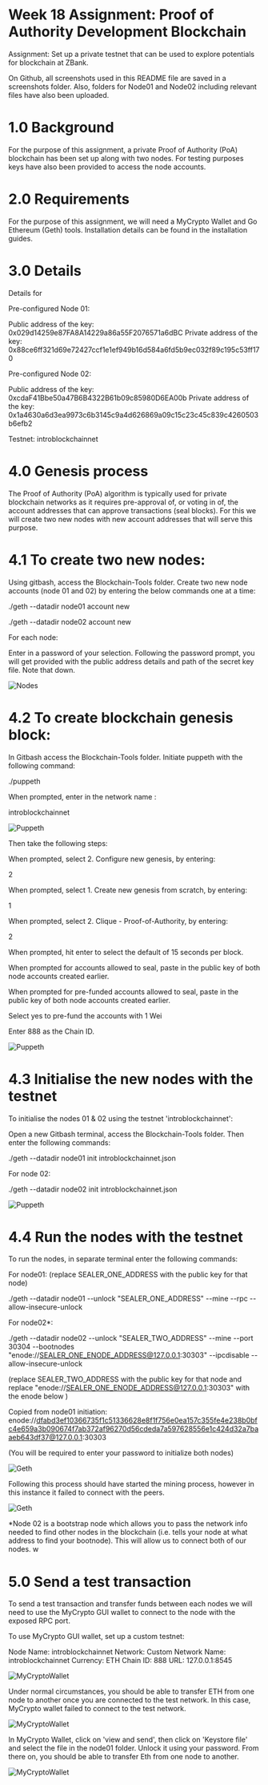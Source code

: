 # Week 18 Assignment: Proof of Authority Development Blockchain

Assignment: Set up a private testnet that can be used to explore potentials for blockchain at ZBank.

On Github, all screenshots used in this README file are saved in a screenshots folder.
Also, folders for Node01 and Node02 including relevant files have also been uploaded.

# 1.0 Background

For the purpose of this assignment, a private Proof of Authority (PoA) blockchain has been set up along with two nodes. For testing purposes keys have also been provided to access the node accounts.

# 2.0 Requirements

For the purpose of this assignment, we will need a MyCrypto Wallet and Go Ethereum (Geth) tools. Installation details can be found in the installation guides.

# 3.0 Details

Details for 

Pre-configured Node 01:

Public address of the key: 0x029d14259e87FA8A14229a86a55F2076571a6dBC
Private address of the key: 0x88ce6ff321d69e72427ccf1e1ef949b16d584a6fd5b9ec032f89c195c53ff170


Pre-configured Node 02:

Public address of the key:  0xcdaF41Bbe50a47B6B4322B61b09c85980D6EA00b
Private address of the key: 0x1a4630a6d3ea9973c6b3145c9a4d626869a09c15c23c45c839c4260503b6efb2

Testnet: introblockchainnet

# 4.0 Genesis process

The Proof of Authority (PoA) algorithm is typically used for private blockchain networks as it requires pre-approval of, or voting
in of, the account addresses that can approve transactions (seal blocks). For this we will create two new nodes with new account addresses that will serve this purpose.

# 4.1 To create two new nodes:

Using gitbash, access the Blockchain-Tools folder. Create two new node accounts (node 01 and 02) by entering the below commands one at a time:

./geth --datadir node01 account new

./geth --datadir node02 account new

For each node:

Enter in a password of your selection. Following the password prompt, you will get provided with the public address details and path of the secret key file. Note that down.

![Nodes](Screenshots/Nodes_initialized.png)

# 4.2 To create blockchain genesis block:

In Gitbash access the Blockchain-Tools folder. Initiate puppeth with the following command:

./puppeth

When prompted, enter in the network name :

introblockchainnet

![Puppeth](Screenshots/puppeth_1.png)

Then take the following steps:

When prompted, select 2. Configure new genesis, by entering:

2

When prompted, select 1. Create new genesis from scratch, by entering:

1

When prompted, select 2. Clique - Proof-of-Authority, by entering:

2

When prompted, hit enter to select the default of 15 seconds per block.


When prompted for accounts allowed to seal, paste in the public key of both node accounts created earlier.

When prompted for pre-funded accounts allowed to seal, paste in the public key of both node accounts created earlier.

Select yes to pre-fund the accounts with 1 Wei

Enter 888 as the Chain ID.

![Puppeth](Screenshots/puppeth_final.png)

# 4.3 Initialise the new nodes with the testnet

To initialise the nodes 01 & 02 using the testnet 'introblockchainnet':

Open a new Gitbash terminal, access the Blockchain-Tools folder. Then enter the following commands:

./geth --datadir node01 init introblockchainnet.json

For node 02:

./geth --datadir node02 init introblockchainnet.json

![Puppeth](Screenshots/Nodes_initialized.png)



# 4.4 Run the nodes with the testnet

To run the nodes, in separate terminal enter the following commands:

For  node01:
(replace SEALER_ONE_ADDRESS with the public key for that node)

./geth --datadir node01 --unlock "SEALER_ONE_ADDRESS" --mine --rpc --allow-insecure-unlock

For  node02*:

./geth --datadir node02 --unlock "SEALER_TWO_ADDRESS" --mine --port 30304 --bootnodes "enode://SEALER_ONE_ENODE_ADDRESS@127.0.0.1:30303" --ipcdisable --allow-insecure-unlock

(replace SEALER_TWO_ADDRESS with the public key for that node and replace "enode://SEALER_ONE_ENODE_ADDRESS@127.0.0.1:30303" with the enode below )

Copied from node01 initiation: enode://dfabd3ef10366735f1c51336628e8f1f756e0ea157c355fe4e238b0bfc4e659a3b090674f7ab372af96270d56cdeda7a597628556e1c424d32a7baaeb643df37@127.0.0.1:30303


(You will be required to enter your password to initialize both nodes)

![Geth](Screenshots/run_node01.png)

Following this process should have started the mining process, however in this instance it failed to connect with the peers.

![Geth](Screenshots/node01_ini_failed.png)


*Node 02 is a bootstrap node which allows you to pass the network info needed to find other nodes in the blockchain (i.e. tells your node
at what address to find your bootnode). This will allow us to connect both of our nodes.
w

# 5.0 Send a test transaction

To send a test transaction and transfer funds between each nodes we will need to use the MyCrypto GUI wallet to connect to the node with the exposed RPC port.

To use MyCrypto GUI wallet, set up a custom testnet:

Node Name: introblockchainnet
Network: Custom
Network Name: introblockchainnet
Currency: ETH
Chain ID: 888
URL: 127.0.0.1:8545

![MyCryptoWallet](Screenshots/Mycrypto_setup.png)

Under normal circumstances, you should be able to transfer ETH from one node to another once you are connected to the test network. In this case, MyCrypto wallet failed to connect to the test network.

![MyCryptoWallet](Screenshots/MyCrypto_network_fail.png)

In MyCrypto Wallet, click on 'view and send', then click on 'Keystore file' and select the file in the node01 folder. Unlock it using your password. From there on, you should be able to transfer Eth from one node to another. 

![MyCryptoWallet](Screenshots/send_Eth_myCrypto.png)

















